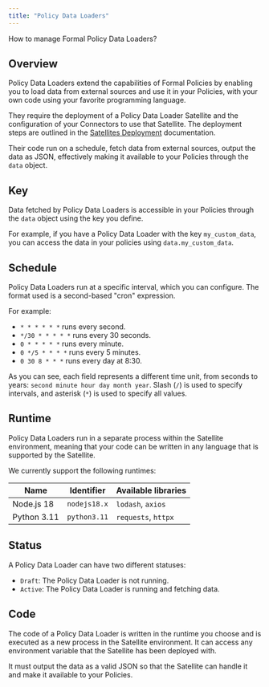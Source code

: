 ```yaml
---
title: "Policy Data Loaders"
---
```


<span className="page-description">How to manage Formal Policy Data Loaders?</span>

## Overview

Policy Data Loaders extend the capabilities of Formal Policies by enabling you to load data from external sources and use it in your Policies, with your own code using your favorite programming language.

They require the deployment of a Policy Data Loader Satellite and the configuration of your Connectors to use that Satellite. The deployment steps are outlined in the [Satellites Deployment](/deploying-a-satellite/deployment) documentation.

Their code run on a schedule, fetch data from external sources, output the data as JSON, effectively making it available to your Policies through the `data` object.

## Key

Data fetched by Policy Data Loaders is accessible in your Policies through the `data` object using the key you define.

For example, if you have a Policy Data Loader with the key `my_custom_data`, you can access the data in your policies using `data.my_custom_data`.

## Schedule

Policy Data Loaders run at a specific interval, which you can configure. The format used is a second-based "cron" expression.

For example: 

* `* * * * * *` runs every second.
* `*/30 * * * * *` runs every 30 seconds.
* `0 * * * * *` runs every minute.
* `0 */5 * * * *` runs every 5 minutes.
* `0 30 8 * * *` runs every day at 8:30.

As you can see, each field represents a different time unit, from seconds to years: `second minute hour day month year`. Slash (`/`) is used to specify intervals, and asterisk (`*`) is used to specify all values.

## Runtime

Policy Data Loaders run in a separate process within the Satellite environment, meaning that your code can be written in any language that is supported by the Satellite.

We currently support the following runtimes:

| Name        | Identifier   | Available libraries |
|-------------|--------------|---------------------|
| Node.js 18  | `nodejs18.x` | `lodash`, `axios`   |
| Python 3.11 | `python3.11` | `requests`, `httpx` |


## Status

A Policy Data Loader can have two different statuses:
* `Draft`: The Policy Data Loader is not running.
* `Active`: The Policy Data Loader is running and fetching data.

## Code

The code of a Policy Data Loader is written in the runtime you choose and is executed as a new process in the Satellite environment. It can access any environment variable that the Satellite has been deployed with.

It must output the data as a valid JSON so that the Satellite can handle it and make it available to your Policies.
